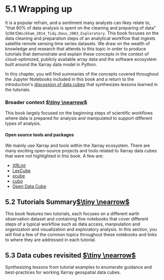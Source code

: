 # 5.1 Wrapping up

It is a popular refrain, and a sentiment many analysts can likey relate to, "that 80% of data analysis is spent on the cleaning and preparing of data" {cite:t}`Wickham_2014_Tidy,Dasu_2003_Exploratory`. This book focuses on the data cleaning and preparation steps of an analytical workflow that ingests satellite remote sensing time series datasets. We draw on the wealth of knowledge and research that attends to this topic in order to produce tutorials that demonstrate and explain these concepts in the context of cloud-optimized, publicly available array data and the software ecosystem built around the Xarray data model in Python. 

In this chapter, you will find summaries of the concepts covered throughout the Jupyter Notebooks included in this book and a return to the introduction's [discussion of data cubes](../background/data_cubes.md) that synthesizes lessons learned in the tutorials. 

### Broader context [$\tiny \nearrow$]()
 
This book largely focused on the beginning steps of scientific workflows where data is prepared for analysis and manipulated to support different types of analysis. 

#### Open source tools and packages
We mainly use Xarray and tools within the Xarray ecosystem. There are many exciting open-source projects and tools related to Xarray data cubes that were not highlighted in this book. A few are:
- [XRLint](https://github.com/bcdev/xrlint)
- [LexCube](https://www.lexcube.org/)
- [xcube](https://xcube.readthedocs.io/en/latest/)
- [cubo](https://github.com/ESDS-Leipzig/cubo)
- [Open Data Cube](https://opendatacube.readthedocs.io/en/latest/index.html)


## 5.2 Tutorials Summary[$\tiny \nearrow$](summary.md)

This book features two tutorials, each focuses on a different earth observation dataset and containing five notebooks that cover different steps of a typical workflow such as data access, manpiulation and organizatoin and visualization and exploratory analysis. In this section, you will find a few of the common topics throughout these notebooks and links to where they are addressed in each tutorial. 

## 5.3 Data cubes revisited [$\tiny \nearrow$](datacubes_revisited.md)

Synthesizing lessons from tutorial examples to enumerate guidance and best-practices for working Xarray geospatial data cubes.


